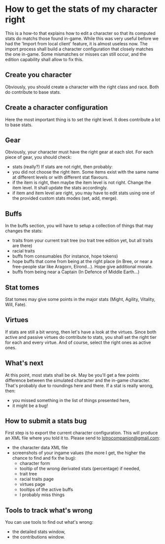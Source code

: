 # How to get the stats of my character right

This is a how-to that explains how to edit a character so that its computed stats do matchs those found in-game.
While this was very useful before we had the 'Import from local client' feature, it is almost useless now.
The import process shall build a character configuration that closely matches the one in-game.
Some mismatches or misses can still occur, and the edition capability shall allow to fix this.

## Create you character
Obviously, you should create a character with the right class and race. Both do contribute to base stats.

## Create a character configuration
Here the most important thing is to set the right level. It does contribute a lot to base stats.

## Gear
Obviously, your character must have the right gear at each slot. For each piece of gear, you should check:
- stats (really?)
If stats are not right, then probably:
- you did not choose the right item. Some items exist with the same name at different levels or with different stat flavours.
- if the item is right, then maybe the item level is not right. Change the item level. It shall update the stats accordingly.
- if item and item level are right, you may have to edit stats using one of the provided custom stats modes (set, add, merge).

## Buffs
In the buffs section, you will have to setup a collection of things that may changes the stats:
- traits from your current trait tree (no trait tree edition yet, but all traits are there)
- racial traits
- buffs from consumables (for instance, hope tokens)
- hope buffs that come from being at the right place (in Bree, or near a free-people star like Aragorn, Elrond...). Hope give additional morale.
- buffs from being near a Captain (In Defence of Middle Earth...)

## Stat tomes
Stat tomes may give some points in the major stats (Might, Agility, Vitality, Will, Fate).

## Virtues
If stats are still a bit wrong, then let's have a look at the virtues.
Since both active and passive virtues do contribute to stats, you shall set the right tier for each and every virtue. And of course, select the right ones as active ones.

## What's next
At this point, most stats shall be ok. May be you'll get a few points difference between the simulated character and the in-game character. That's probably due to roundings here and there.
If a stat is really wrong, then:
- you missed something in the list of things presented here,
- it might be a bug!

## How to submit a stats bug
First step is to export the current character configuration. This will produce an XML file where you told it to.
Please send to lotrocompanion@gmail.com:
- the character data XML file
- screenshots of your ingame values (the more I get, the higher the chance to find and fix the bug):
  - character form
  - tooltip of the wrong derivated stats (percentage) if needed,
  - trait tree
  - racial traits page
  - virtues page
  - tooltips of the active buffs
  - I probably miss things
 
 ## Tools to track what's wrong
 You can use tools to find out what's wrong:
 - the detailed stats window,
 - the contributions window.
